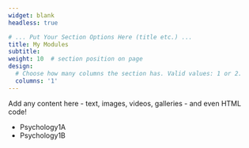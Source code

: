 ```yaml
---
widget: blank
headless: true

# ... Put Your Section Options Here (title etc.) ...
title: My Modules
subtitle:
weight: 10  # section position on page
design:
  # Choose how many columns the section has. Valid values: 1 or 2.
  columns: '1'
---
```


Add any content here - text, images, videos, galleries - and even HTML code!
<ul>
  <li>Psychology1A</li>
  <li>Psychology1B</li>
</ul>
